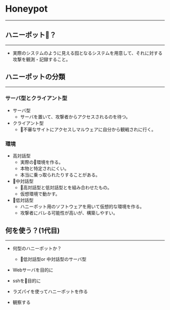 # Honeypot

----

## ハニーポット？

----

- 実際のシステムのように見える囮となるシステムを用意して、それに対する攻撃を観測・記録すること。

## ハニーポットの分類

----

### サーバ型とクライアント型

- サーバ型
  - サーバを置いて、攻撃者からアクセスされるのを待つ。
- クライアント型
  - 不審なサイトにアクセスしマルウェアに自分から観戦されに行く。

### 環境

- 高対話型
  - 実際の環境を作る。
  - 本物と特定されにくい。
  - 本当に乗っ取られたりすることがある。
- 中対話型
  - 高対話型と低対話型とを組み合わせたもの。
  - 仮想環境で動かす。
- 低対話型
  - ハニーポット用のソフトウェアを用いて仮想的な環境を作る。
  - 攻撃者にバレる可能性が高いが、構築しやすい。

## 何を使う？(1代目)

----

- 何型のハニーポットか？
  - 低対話型or 中対話型のサーバ型

- Webサーバを目的に
- sshを目的に
- ラズパイを使ってハニーポットを作る
- 観察する